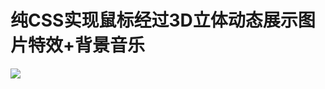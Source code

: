 # 纯CSS实现鼠标经过3D立体动态展示图片特效+背景音乐

![](https://img-blog.csdnimg.cn/20210516115656527.png?,type_ZmFuZ3poZW5naGVpdGk,shadow_10,text_aHR0cHM6Ly9ibG9nLmNzZG4ubmV0L2Z5ZnVnb3lmYQ==,size_16,color_FFFFFF,t_70)
